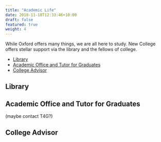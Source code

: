 ```yaml
---
title: "Academic Life"
date: 2018-11-18T12:33:46+10:00
draft: false
featured: true
weight: 4
---
```


While Oxford offers many things, we are all here to study. New College offers stellar support via the library and the fellows of college. 

- [Library](#library)
- [Academic Office and Tutor for Graduates](#academic-office-and-tutor-for-graduates)
- [College Advisor](#college-advisor)


## Library

## Academic Office and Tutor for Graduates
(maybe contact T4G?)

## College Advisor

